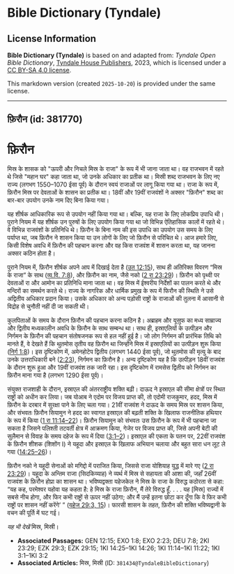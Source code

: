 # Bible Dictionary (Tyndale)

## License Information

**Bible Dictionary (Tyndale)** is based on and adapted from: _Tyndale Open Bible Dictionary_, [Tyndale House Publishers](https://tyndaleopenresources.com/), 2023, which is licensed under a [CC BY-SA 4.0 license](https://creativecommons.org/licenses/by-sa/4.0/legalcode.en).

This markdown version (created `2025-10-20`) is provided under the same license.



--------------------------------

## फ़िरौन (id: 381770)

फ़िरौन
======

मिस्र के शासक को "ऊपरी और निचले मिस्र के राजा" के रूप में भी जाना जाता था। वह राजभवन में रहते थे जिसे "महान घर" कहा जाता था, जो उनके अधिकार का प्रतीक था। मिस्री शब्द राजभवन के लिए नए राज्य (लगभग 1550–1070 ईसा पूर्व) के दौरान स्वयं राजाओं पर लागू किया गया था। राजा के रूप में, फ़िरौन मिस्र पर देवताओं के शासन का प्रतीक था। 18वीं और 19वीं राजवंशों ने अक्सर "फ़िरौन" शब्द का बार\-बार उपयोग उनके नाम दिए बिना किया गया।

यह शीर्षक आधिकारिक रूप से उपयोग नहीं किया गया था। बल्कि, यह राजा के लिए लोकप्रिय उपाधि थी। पुराने नियम में यह शीर्षक उन पुरुषों के लिए उपयोग किया गया था जो विभिन्न ऐतिहासिक कालों में रहते थे। वे विभिन्न राजवंशों के प्रतिनिधि थे। फ़िरौन के बिना नाम की इस उपाधि का उपयोग उस समय के लिए पर्याप्त था, जब फ़िरौन ने शासन किया या उन लोगों के लिए जो फ़िरौन से परिचित थे। आज हमारे लिए, किसी विशेष अवधि में फ़िरौन की पहचान करना और वह किस राजवंश में शासन करता था, यह जानना अक्सर कठिन होता है।

पुराने नियम में, फ़िरौन शीर्षक अपने आप में दिखाई देता है ([उत 12:15](https://ref.ly/Gen12:15)), साथ ही अतिरिक्त विवरण “मिस्र के राजा” के साथ ([व्य.वि. 7:8](https://ref.ly/Deut7:8)), और फ़िरौन का नाम, जैसे नको ([2 रा 23:29](https://ref.ly/2Kgs23:29))। फ़िरौन को पृथ्वी पर देवताओं रा और आमोन का प्रतिनिधि माना जाता था। वह मिस्र में ईश्वरीय निर्देशों का पालन करते थे और मन्दिरों का समर्थन करते थे। राज्य के नागरिक और धार्मिक प्रमुख के रूप में फिरौन की स्थिति ने उसे अद्वितीय अधिकार प्रदान किया। उसके अधिकार को अन्य पड़ोसी राष्ट्रों के राजाओं की तुलना में आसानी से विद्रोह से चुनौती नहीं दी जा सकती थी।

कुलपिताओं के समय के दौरान फ़िरौन की पहचान करना कठिन है। अब्राहम और यूसुफ का मध्य साम्राज्य और द्वितीय मध्यकालीन अवधि के फ़िरौन के साथ सम्बन्ध था। साथ ही, इस्राएलियों के उत्पीड़न और निर्गमन के फ़िरौन की पहचान संतोषजनक रूप से हल नहीं हुई है। जो लोग निर्गमन की प्रारंभिक तिथि को मानते हैं, वे देखते हैं कि थुतमोस तृतीय वह फ़िरौन था जिन्होंने मिस्र में इस्राएलियों का उत्पीड़न शुरू किया ([निर्ग 1:8](https://ref.ly/Exod1:8))। इस दृष्टिकोण में, अमेनहोटेप द्वितीय (लगभग 1440 ईसा पूर्व), जो थुतमोस की मृत्यु के बाद उनके उत्तराधिकारी बने ([2:23](https://ref.ly/Exod2:23)), निर्गमन का फ़िरौन है। अन्य दृष्टिकोण यह है कि उत्पीड़न 18वीं राजवंश के दौरान शुरू हुआ और 19वीं राजवंश तक जारी रहा। इस दृष्टिकोण में रामसेस द्वितीय को निर्गमन का फ़िरौन माना गया है (लगभग 1290 ईसा पूर्व)।

संयुक्त राजशाही के दौरान, इस्राएल की अंतरराष्ट्रीय शक्ति बढ़ी। दाऊद ने इस्राएल की सीमा क्षेत्रों पर स्थित राष्ट्रों को अधीन कर लिया। जब योआब ने एदोम पर विजय प्राप्त की, तो एदोमी राजकुमार, हदद, मिस्र में फ़िरौन के दरबार में सुरक्षा पाने के लिए चला गया। 21वीं राजवंश ने दाऊद के समय मिस्र पर शासन किया, और संभवतः फ़िरौन सियामुन ने हदद का स्वागत इस्राएल की बढ़ती शक्ति के खिलाफ राजनीतिक हथियार के रूप में किया ([1 रा 11:14–22](https://ref.ly/1Kgs11:14-1Kgs11:22))। फ़िरौन सियामुन को संभवतः उस फ़िरौन के रूप में भी पहचाना जा सकता है जिसने पलिश्ती तटवर्ती क्षेत्र में आक्रमण किया, गेजेर पर विजय प्राप्त की, जिसे अपनी बेटी की सुलैमान से विवाह के समय दहेज के रूप में दिया ([3:1–2](https://ref.ly/1Kgs3:1-1Kgs3:2))। इस्राएल की एकता के पतन पर, 22वीं राजवंश के फ़िरौन शीशक (शिशोंग I) ने यहूदा और इस्राएल के खिलाफ अभियान चलाया और बहुत सारा धन लूट ले गया ([14:25–26](https://ref.ly/1Kgs14:25-1Kgs14:26))।

फ़िरौन नको ने यहूदी सेनाओं को मगिद्दो में पराजित किया, जिससे राजा योशियाह युद्ध में मारे गए ([2 रा 23:29](https://ref.ly/2Kgs23:29))। यहूदा के अन्तिम राजा (सिदकिय्याह) ने व्यर्थ में मिस्र से सहायता की आशा की, जहाँ 26वीं राजवंश के फ़िरौन होप्रा का शासन था। भविष्यद्वक्ता यहेजकेल ने मिस्र के राजा के विरुद्ध कठोरता से कहा: “यह कह, परमेश्वर यहोवा यह कहता है: हे मिस्र के राजा फ़िरौन, मैं तेरे विरुद्ध हूँ. . . . यह \[मिस्र] राज्यों में सबसे नीच होगा, और फिर कभी राष्ट्रों से ऊपर नहीं उठेगा; और मैं उन्हें इतना छोटा कर दूँगा कि वे फिर कभी राष्ट्रों पर शासन नहीं करेंगे’ ” ([यहेज 29:3, 15](https://ref.ly/Ezek29:3,Ezek29:15))। फारसी शासन के तहत, फ़िरौन की शक्ति भविष्यद्वानी के वचन की पूर्ति में घट गई।

*यह भी देखें* मिस्र, मिस्री।

* **Associated Passages:** GEN 12:15; EXO 1:8; EXO 2:23; DEU 7:8; 2KI 23:29; EZK 29:3; EZK 29:15; 1KI 14:25–1KI 14:26; 1KI 11:14–1KI 11:22; 1KI 3:1–1KI 3:2
* **Associated Articles:** मिस्र, मिस्री (ID: `381434@TyndaleBibleDictionary`)

